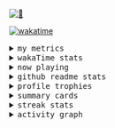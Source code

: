 [![🐙](https://hits.seeyoufarm.com/api/count/incr/badge.svg?url=https%3A%2F%2Fgithub.com%2Fktnkk%2Fhit-counter&count_bg=%23070707&title_bg=%23070707&icon=&icon_color=%23E7E7E7&title=visitors&edge_flat=true)](https://hits.seeyoufarm.com)

[![wakatime](https://wakatime.com/badge/user/43ee8060-219a-4cc8-b7a0-9a681ab5a8a7.svg)](https://wakatime.com/@43ee8060-219a-4cc8-b7a0-9a681ab5a8a7)

<details>
  <summary> <samp>my metrics</samp></summary>
  
  <br>
  
 ![🐳](https://github.com/kkhys/kkhys/blob/main/github-metrics.svg)
  
  ***
</details>

<details>
  <summary> <samp>wakaTime stats</samp></summary>
  
  <br>
  
<!--START_SECTION:waka-->
![Code Time](http://img.shields.io/badge/Code%20Time-1%2C131%20hrs%2012%20mins-blue)

**🐱 My GitHub Data** 

> 📦 5.0 MB Used in GitHub's Storage 
 > 
> 🏆 2,659 Contributions in the Year 2023
 > 
> 💼 Opted to Hire
 > 
> 📜 3 Public Repositories 
 > 
> 🔑 56 Private Repositories 
 > 
**I'm an Early 🐤** 

```text
🌞 Morning                10775 commits       ███████████░░░░░░░░░░░░░░   43.23 % 
🌆 Daytime                5887 commits        ██████░░░░░░░░░░░░░░░░░░░   23.62 % 
🌃 Evening                7083 commits        ███████░░░░░░░░░░░░░░░░░░   28.42 % 
🌙 Night                  1180 commits        █░░░░░░░░░░░░░░░░░░░░░░░░   04.73 % 
```
📅 **I'm Most Productive on Monday** 

```text
Monday                   4690 commits        █████░░░░░░░░░░░░░░░░░░░░   18.82 % 
Tuesday                  4209 commits        ████░░░░░░░░░░░░░░░░░░░░░   16.89 % 
Wednesday                4424 commits        ████░░░░░░░░░░░░░░░░░░░░░   17.75 % 
Thursday                 4038 commits        ████░░░░░░░░░░░░░░░░░░░░░   16.20 % 
Friday                   4284 commits        ████░░░░░░░░░░░░░░░░░░░░░   17.19 % 
Saturday                 1689 commits        ██░░░░░░░░░░░░░░░░░░░░░░░   06.78 % 
Sunday                   1591 commits        ██░░░░░░░░░░░░░░░░░░░░░░░   06.38 % 
```


📊 **This Week I Spent My Time On** 

```text
🕑︎ Time Zone: Asia/Tokyo

💬 Programming Languages: 
Other                    16 hrs 57 mins      ████████████░░░░░░░░░░░░░   48.63 % 
TypeScript               10 hrs 49 mins      ████████░░░░░░░░░░░░░░░░░   31.03 % 
Java                     4 hrs 31 mins       ███░░░░░░░░░░░░░░░░░░░░░░   12.97 % 
Play 2 Routing           28 mins             ░░░░░░░░░░░░░░░░░░░░░░░░░   01.35 % 
SQL                      27 mins             ░░░░░░░░░░░░░░░░░░░░░░░░░   01.29 % 

🔥 Editors: 
Chrome                   16 hrs 57 mins      ████████████░░░░░░░░░░░░░   48.63 % 
WebStorm                 11 hrs 9 mins       ████████░░░░░░░░░░░░░░░░░   32.01 % 
IntelliJ                 6 hrs 45 mins       █████░░░░░░░░░░░░░░░░░░░░   19.36 % 

💻 Operating System: 
Mac                      34 hrs 52 mins      █████████████████████████   100.00 % 
```


 Last Updated on 2023/07/19 18:40:36 UTC
<!--END_SECTION:waka-->
  
  ***
</details>


<details>
  <summary> <samp>now playing</samp></summary>
  
  <br>
 
 [![🐟](https://spotify-github-profile.vercel.app/api/view?uid=31ryofms4dnv7mrohhepo4c4zgqu&cover_image=true&theme=default&show_offline=false&background_color=121212&bar_color=53b14f&bar_color_cover=false)](https://open.spotify.com/user/31ryofms4dnv7mrohhepo4c4zgqu)
  
  ***
</details>

<details>
  <summary> <samp>github readme stats</samp></summary>
  
  <br>
  
 <p align="left"> 
  <img alt="🐠" src="https://github-readme-stats.vercel.app/api?username=kkhys&count_private=true&show_icons=true&theme=dark&include_all_commits=true" />
  <img alt="🐟" src="https://github-readme-stats.vercel.app/api/top-langs/?username=kkhys&layout=compact&theme=dark&langs_count=10&hide=HTML,CSS,SCSS" />
</p>
  
  ***
</details>

<details>
  <summary> <samp>profile trophies</samp></summary>
  
  <br>
  
  [![🐬](https://github-profile-trophy.vercel.app/?username=kkhys&rank=SECRET,SSS,SS,S,AAA,AA,A&theme=darkhub&row=1&margin-w=10&no-bg=true)](https://github.com/ryo-ma/github-profile-trophy)
  
  ***
</details>

<details>
  <summary> <samp>summary cards</samp></summary>
  
  <br>
  
  ![🐋](https://github-profile-summary-cards.vercel.app/api/cards/profile-details?username=kkhys&theme=github_dark)
  ![🦑](https://github-profile-summary-cards.vercel.app/api/cards/repos-per-language?username=kkhys&theme=github_dark)
  ![🦭](https://github-profile-summary-cards.vercel.app/api/cards/most-commit-language?username=kkhys&theme=github_dark)
  ![🦀](https://github-profile-summary-cards.vercel.app/api/cards/stats?username=kkhys&theme=github_dark)
  ![🦈](https://github-profile-summary-cards.vercel.app/api/cards/productive-time?username=kkhys&theme=github_dark)
  
  ***
</details>

<details>
  <summary> <samp>streak stats</samp></summary>
  
  <br>
  
  [![🐠](http://github-readme-streak-stats.herokuapp.com?user=kkhys&theme=dark)](https://git.io/streak-stats)
  
  ***
</details>

<details>
  <summary> <samp>activity graph</samp></summary>
  
  <br>
  
  [![🐡](https://github-readme-activity-graph.cyclic.app/graph?username=kkhys&theme=xcode)](https://github.com/ashutosh00710/github-readme-activity-graph)
  
  ***
</details>
